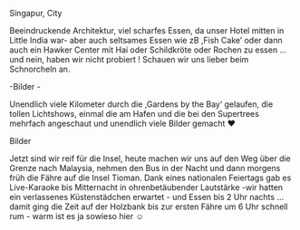 Singapur, City

Beeindruckende Architektur, viel scharfes Essen, da unser Hotel mitten in Little India war- aber auch seltsames Essen wie zB ,Fish Cake’ oder dann auch ein Hawker Center mit Hai oder Schildkröte oder Rochen zu essen …und nein, haben wir nicht probiert ! Schauen wir uns lieber beim Schnorcheln an.

-Bilder -

Unendlich viele Kilometer durch die ,Gardens by the Bay‘ gelaufen, die tollen Lichtshows, einmal die am Hafen und die bei den Supertrees mehrfach angeschaut und unendlich viele Bilder gemacht ❤️

Bilder

Jetzt sind wir reif für die Insel, heute machen wir uns auf den Weg über die Grenze nach Malaysia, nehmen den Bus in der Nacht und dann morgens früh die Fähre auf die Insel Tioman. Dank eines nationalen Feiertags gab es Live-Karaoke bis Mitternacht in ohrenbetäubender Lautstärke -wir hatten ein verlassenes Küstenstädchen erwartet - und Essen bis 2 Uhr nachts … damit ging die Zeit auf der Holzbank bis zur ersten Fähre um 6 Uhr schnell rum - warm ist es ja sowieso hier ☺️

